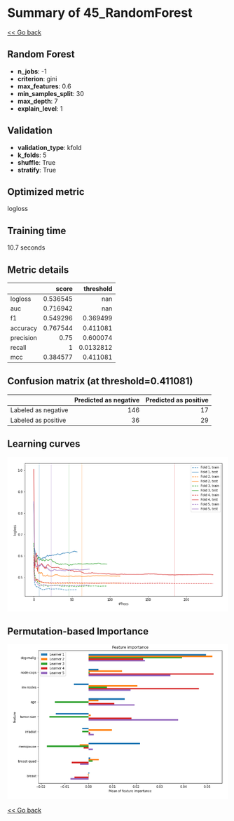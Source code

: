 # Summary of 45_RandomForest

[<< Go back](../README.md)


## Random Forest
- **n_jobs**: -1
- **criterion**: gini
- **max_features**: 0.6
- **min_samples_split**: 30
- **max_depth**: 7
- **explain_level**: 1

## Validation
 - **validation_type**: kfold
 - **k_folds**: 5
 - **shuffle**: True
 - **stratify**: True

## Optimized metric
logloss

## Training time

10.7 seconds

## Metric details
|           |    score |   threshold |
|:----------|---------:|------------:|
| logloss   | 0.536545 | nan         |
| auc       | 0.716942 | nan         |
| f1        | 0.549296 |   0.369499  |
| accuracy  | 0.767544 |   0.411081  |
| precision | 0.75     |   0.600074  |
| recall    | 1        |   0.0132812 |
| mcc       | 0.384577 |   0.411081  |


## Confusion matrix (at threshold=0.411081)
|                     |   Predicted as negative |   Predicted as positive |
|:--------------------|------------------------:|------------------------:|
| Labeled as negative |                     146 |                      17 |
| Labeled as positive |                      36 |                      29 |

## Learning curves
![Learning curves](learning_curves.png)

## Permutation-based Importance
![Permutation-based Importance](permutation_importance.png)

[<< Go back](../README.md)
